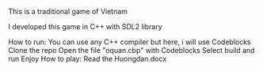 This is a traditional game of Vietnam

I developed this game in C++ with SDL2 library

How to run:
	You can use any C++ compiler but here, i will use Codeblocks
 	Clone the repo
  	Open the file "oquan.cbp" with Codeblocks
  	Select build and run
	Enjoy
How to play:
	Read the Huongdan.docx
	
